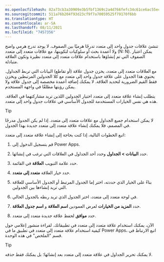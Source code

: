 ```yaml
---
ms.openlocfilehash: 82a73cb3a30909e3b5fbf1369c2a4d766fefc34c61ce6ac55ec817146ff699b7
ms.sourcegitcommit: 511a76b204f93d23cf9f7a70059525f79170f6bb
ms.translationtype: HT
ms.contentlocale: ar-SA
ms.lasthandoff: 08/11/2021
ms.locfileid: "7457356"
---
```

تنشئ علاقات جدول واحد إلى متعدد تدرجًا هرميًا بين الصفوف.
لا يوجد تدرج هرمي واضح ولا أعمدة بحث أو سلوكيات لتكوينها، مع علاقات متعدد إلى متعدد (N: N). يمكن اعتبار الصفوف التي تم إنشاؤها باستخدام علاقات متعدد إلى متعدد نظيرة وتكون العلاقة متبادلة.

مع العلاقات متعدد إلى متعدد، يخزن جدول علاقة (أو تقاطع) البيانات التي تربط الجداول. يحتوي هذا الجدول على علاقة جدول واحد إلى متعدد مع كلا الجدولين المرتبطين ويخزن فقط القيم الضرورية لتحديد العلاقة. لا يمكنك إضافة أعمدة مخصصة إلى جدول علاقة ولا يمكن رؤيتها مطلقًا في واجهة المستخدم.

يتطلب إنشاء علاقة متعدد إلى متعدد اختيار الجدولين اللذين تريد مشاركتهما في العلاقة. هذه هي نفس الخيارات المستخدمة للجدول الأساسي في علاقات جدول واحد إلى متعدد.

> [!TIP]
> لا يمكن استخدام جميع الجداول مع علاقات متعدد إلى متعدد. إذا لم يكن الجدول مدرجًا في المصمم، فلا يمكنك إنشاء علاقة متعدد إلى متعدد جديدة بهذا الجدول.

اتبع الخطوات التالية، إذا كنت بحاجة إلى إنشاء علاقة متعدد إلى متعدد:

1.  قم بتسجيل الدخول إلى Power Apps.

2.  حدد **البيانات > الجداول** وحدد أحد الجداول في العلاقات التي ترغب في إنشائها.

3.  حدد علامة التبويب **العلاقة** في القائمة.

4.  حدد خيار العلاقة **متعدد إلى متعدد**.

5.  بناءً على الخيار الذي حددته، اختر إما الجدول المرتبط أو الجدول الأساسي للعلاقة التي تريد إنشاءها بين الجدولين.

6.  في لوحة متعدد إلى متعدد، اختر الجدول الذي تريد ربطه بالجدول الحالي.

7.  حدد **المزيد من الخيارات** لعرض العمودين **اسم العلاقة** و **اسم جدول العلاقة**.

8.  حدد **موافق** لحفظ علاقة جديدة متعدد إلى متعدد.

الآن، يمكنك استخدام علاقة متعدد إلى متعدد في تطبيقاتك. لقراءة منشور إعلامي حول كيفية استخدام علاقة متعدد إلى متعدد في تطبيق ما في Power Apps، اتبع الارتباط في قسم "الملخص" في هذه الوحدة.

> [!TIP]
> لا يمكنك تحرير الجداول في علاقة متعدد إلى متعدد بعد إنشائها؛ بل يمكنك فقط حذفه. 
